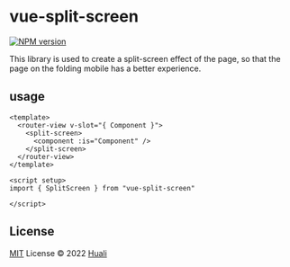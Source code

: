 # vue-split-screen

[![NPM version](https://img.shields.io/npm/v/vue-split-screen?color=a1b858&label=)](https://www.npmjs.com/package/vue-split-screen)

This library is used to create a split-screen effect of the page, so that the page on the folding mobile has a better experience.

## usage

```vue
<template>
  <router-view v-slot="{ Component }">
    <split-screen>
      <component :is="Component" />
    </split-screen>
  </router-view>
</template>

<script setup>
import { SplitScreen } from "vue-split-screen"

</script>
```

## License

[MIT](./LICENSE) License © 2022 [Huali](https://github.com/zcf0508)
